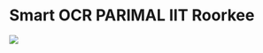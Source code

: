 # Smart OCR PARIMAL IIT Roorkee

![]("https://drive.google.com/file/d/1iQtTcNbf-RYo3lFSjSacnIzVXa8uek1O/view")
